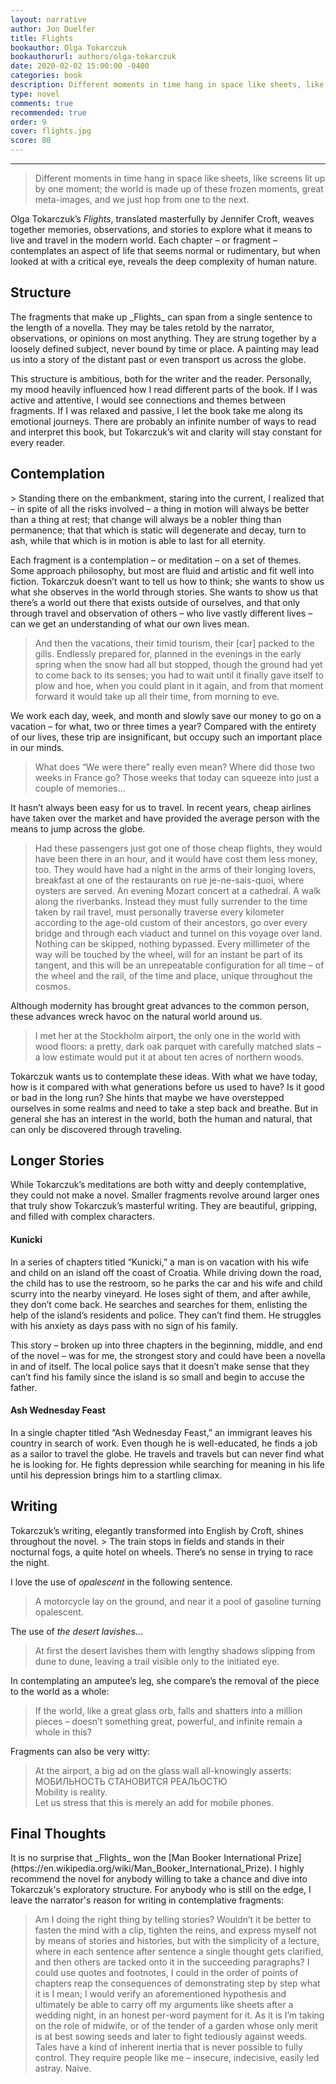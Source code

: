 ```yaml
---
layout: narrative
author: Jon Duelfer
title: Flights
bookauthor: Olga Tokarczuk
bookauthorurl: authors/olga-tokarczuk
date: 2020-02-02 15:00:00 -0400
categories: book
description: Different moments in time hang in space like sheets, like screens lit up by one moment; the world is made up of these frozen moments, great meta-images, and we just hop from one to the next.
type: novel
comments: true
recommended: true
order: 9
cover: flights.jpg
score: 80
---
```

<hr/>

> Different moments in time hang in space like sheets, like screens lit up by one moment; the world is made up of these frozen moments, great meta-images, and we just hop from one to the next.

Olga Tokarczuk’s _Flights_, translated masterfully by Jennifer Croft, weaves together memories, observations, and stories to explore what it means to live and travel in the modern world. Each chapter – or fragment – contemplates an aspect of life that seems normal or rudimentary, but when looked at with a critical eye, reveals the deep complexity of human nature.

<h2><strong>Structure</strong></h2>
The fragments that make up _Flights_ can span from a single sentence to the length of a novella. They may be tales retold by the narrator, observations, or opinions on most anything. They are strung together by a loosely defined subject, never bound by time or place. A painting may lead us into a story of the distant past or even transport us across the globe.

This structure is ambitious, both for the writer and the reader. Personally, my mood heavily influenced how I read different parts of the book. If I was active and attentive, I would see connections and themes between fragments. If I was relaxed and passive, I let the book take me along its emotional journeys. There are probably an infinite number of ways to read and interpret this book, but Tokarczuk’s wit and clarity will stay constant for every reader.

<h2><strong>Contemplation</strong></h2>
> Standing there on the embankment, staring into the current, I realized that – in spite of all the risks involved – a thing in motion will always be better than a thing at rest; that change will always be a nobler thing than permanence; that that which is static will degenerate and decay, turn to ash, while that which is in motion is able to last for all eternity.

Each fragment is a contemplation – or meditation – on a set of themes. Some approach philosophy, but most are fluid and artistic and fit well into fiction. Tokarczuk doesn’t want to tell us how to think; she wants to show us what she observes in the world through stories. She wants to show us that there’s a world out there that exists outside of ourselves, and that only through travel and observation of others – who live vastly different lives – can we get an understanding of what our own lives mean.

> And then the vacations, their timid tourism, their [car] packed to the gills. Endlessly prepared for, planned in the evenings in the early spring when the snow had all but stopped, though the ground had yet to come back to its senses; you had to wait until it finally gave itself to plow and hoe, when you could plant in it again, and from that moment forward it would take up all their time, from morning to eve.

We work each day, week, and month and slowly save our money to go on a vacation – for what, two or three times a year? Compared with the entirety of our lives, these trip are insignificant, but occupy such an important place in our minds.
> What does “We were there” really even mean? Where did those two weeks in France go? Those weeks that today can squeeze into just a couple of memories…

It hasn’t always been easy for us to travel. In recent years, cheap airlines have taken over the market and have provided the average person with the means to jump across the globe.
> Had these passengers just got one of those cheap flights, they would have been there in an hour, and it would have cost them less money, too. They would have had a night in the arms of their longing lovers, breakfast at one of the restaurants on rue je-ne-sais-quoi, where oysters are served. An evening Mozart concert at a cathedral. A walk along the riverbanks. Instead they must fully surrender to the time taken by rail travel, must personally traverse every kilometer according to the age-old custom of their ancestors, go over every bridge and through each viaduct and tunnel on this voyage over land. Nothing can be skipped, nothing bypassed. Every millimeter of the way will be touched by the wheel, will for an instant be part of its tangent, and this will be an unrepeatable configuration for all time – of the wheel and the rail, of the time and place, unique throughout the cosmos.

Although modernity has brought great advances to the common person, these advances wreck havoc on the natural world around us.
> I met her at the Stockholm airport, the only one in the world with wood floors: a pretty, dark oak parquet with carefully matched slats – a low estimate would put it at about ten acres of northern woods.

Tokarczuk wants us to contemplate these ideas. With what we have today, how is it compared with what generations before us used to have? Is it good or bad in the long run? She hints that maybe we have overstepped ourselves in some realms and need to take a step back and breathe. But in general she has an interest in the world, both the human and natural, that can only be discovered through traveling.

<h2><strong>Longer Stories</strong></h2>
While Tokarczuk’s meditations are both witty and deeply contemplative, they could not make a novel. Smaller fragments revolve around larger ones that truly show Tokarczuk’s masterful writing. They are beautiful, gripping, and filled with complex characters.

<h4>Kunicki</h4>
In a series of chapters titled “Kunicki,” a man is on vacation with his wife and child on an island off the coast of Croatia. While driving down the road, the child has to use the restroom, so he parks the car and his wife and child scurry into the nearby vineyard. He loses sight of them, and after awhile, they don’t come back. He searches and searches for them, enlisting the help of the island’s residents and police. They can’t find them. He struggles with his anxiety as days pass with no sign of his family.

This story – broken up into three chapters in the beginning, middle, and end of the novel – was for me, the strongest story and could have been a novella in and of itself. The local police says that it doesn’t make sense that they can’t find his family since the island is so small and begin to accuse the father.

<h4>Ash Wednesday Feast</h4>
In a single chapter titled “Ash Wednesday Feast,” an immigrant leaves his country in search of work. Even though he is well-educated, he finds a job as a sailor to travel the globe. He travels and travels but can never find what he is looking for. He fights depression while searching for meaning in his life until his depression brings him to a startling climax.

<h2><strong>Writing</strong></h2>
Tokarczuk’s writing, elegantly transformed into English by Croft, shines throughout the novel.
> The train stops in fields and stands in their nocturnal fogs, a quite hotel on wheels. There’s no sense in trying to race the night.

I love the use of _opalescent_ in the following sentence.
> A motorcycle lay on the ground, and near it a pool of gasoline turning opalescent.

The use of _the desert lavishes_...
> At first the desert lavishes them with lengthy shadows slipping from dune to dune, leaving a trail visible only to the initiated eye.

In contemplating an amputee’s leg, she compare’s the removal of the piece to the world as a whole: 
> If the world, like a great glass orb, falls and shatters into a million pieces – doesn’t something great, powerful, and infinite remain a whole in this?

Fragments can also be very witty:
> At the airport, a big ad on the glass wall all-knowingly asserts:<br/>
МОБИЛЬНОСТЬ СТАНОВИТСЯ РЕАЛЬОСТЮ<br/>
Mobility is reality.<br/>
Let us stress that this is merely an add for mobile phones.

<h2><strong>Final Thoughts</strong></h2>
It is no surprise that _Flights_ won the [Man Booker International Prize](https://en.wikipedia.org/wiki/Man_Booker_International_Prize). I highly recommend the novel for anybody willing to take a chance and dive into Tokarczuk's exploratory structure. For anybody who is still on the edge, I leave the narrator's reason for writing in contemplative fragments:

> Am I doing the right thing by telling stories? Wouldn’t it be better to fasten the mind with a clip, tighten the reins, and express myself not by means of stories and histories, but with the simplicity of a lecture, where in each sentence after sentence a single thought gets clarified, and then others are tacked onto it in the succeeding paragraphs? I could use quotes and footnotes, I could in the order of points of chapters reap the consequences of demonstrating step by step what it is I mean; I would verify an aforementioned hypothesis and ultimately be able to carry off my arguments like sheets after a wedding night, in an honest per-word payment for it. As it is I’m taking on the role of midwife, or of the tender of a garden whose only merit is at best sowing seeds and later to fight tediously against weeds. Tales have a kind of inherent inertia that is never possible to fully control. They require people like me – insecure, indecisive, easily led astray. Naive.